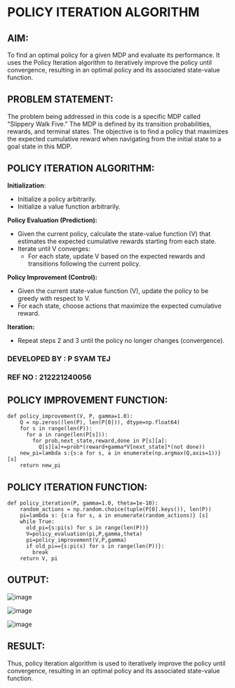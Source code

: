 # POLICY ITERATION ALGORITHM

## AIM:
To find an optimal policy for a given MDP and evaluate its performance. It uses the Policy Iteration algorithm to iteratively improve the policy until convergence, resulting in an optimal policy and its associated state-value function.

## PROBLEM STATEMENT:
The problem being addressed in this code is a specific MDP called "Slippery Walk Five." The MDP is defined by its transition probabilities, rewards, and terminal states. The objective is to find a policy that maximizes the expected cumulative reward when navigating from the initial state to a goal state in this MDP.

## POLICY ITERATION ALGORITHM:

**Initialization**:
- Initialize a policy arbitrarily.
- Initialize a value function arbitrarily.

**Policy Evaluation (Prediction):**

- Given the current policy, calculate the state-value function (V) that estimates the expected cumulative rewards starting from each state.
- Iterate until V converges:
  - For each state, update V based on the expected rewards and transitions following the current policy.

**Policy Improvement (Control):**
- Given the current state-value function (V), update the policy to be greedy with respect to V.
- For each state, choose actions that maximize the expected cumulative reward.

**Iteration:**
- Repeat steps 2 and 3 until the policy no longer changes (convergence).
### DEVELOPED BY : P SYAM TEJ
### REF NO : 212221240056
## POLICY IMPROVEMENT FUNCTION:
```python3
def policy_improvement(V, P, gamma=1.0):
    Q = np.zeros((len(P), len(P[0])), dtype=np.float64)
    for s in range(len(P)):
      for a in range(len(P[s])):
        for prob,next_state,reward,done in P[s][a]:
          Q[s][a]+=prob*(reward+gamma*V[next_state]*(not done))
    new_pi=lambda s:{s:a for s, a in enumerate(np.argmax(Q,axis=1))} [s]         
    return new_pi
```

## POLICY ITERATION FUNCTION:
```python3
def policy_iteration(P, gamma=1.0, theta=1e-10):
    random_actions = np.random.choice(tuple(P[0].keys()), len(P))
    pi=lambda s: {s:a for s, a in enumerate(random_actions)} [s]
    while True:
      old_pi={s:pi(s) for s in range(len(P))}
      V=policy_evaluation(pi,P,gamma,theta)
      pi=policy_improvement(V,P,gamma)
      if old_pi=={s:pi(s) for s in range(len(P))}:
        break
    return V, pi
```

## OUTPUT:
![image](https://github.com/Y-CHETHAN/Reinforcement-Learning/assets/75234991/2826b2d9-030a-42ed-beac-6f726b3d4d2e)

![image](https://github.com/Y-CHETHAN/Reinforcement-Learning/assets/75234991/ee97925e-9dd8-4272-b923-94eeb1b7ad98)

![image](https://github.com/Y-CHETHAN/Reinforcement-Learning/assets/75234991/cbedb8b1-077e-4ae1-b202-f03b008f9ccb)

## RESULT:
Thus, policy iteration algorithm is used to iteratively improve the policy until convergence, resulting in an optimal policy and its associated state-value function.
